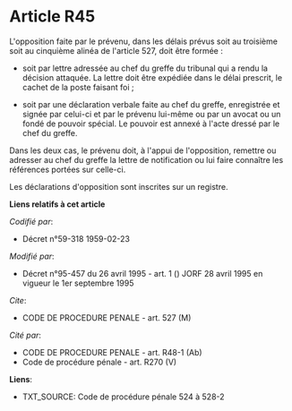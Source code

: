 # Article R45

L'opposition faite par le prévenu, dans les délais prévus soit au troisième soit au cinquième alinéa de l'article 527, doit
être formée :

- soit par lettre adressée au chef du greffe du tribunal qui a rendu la décision attaquée. La lettre doit être expédiée dans
le délai prescrit, le cachet de la poste faisant foi ;

- soit par une déclaration verbale faite au chef du greffe, enregistrée et signée par celui-ci et par le prévenu lui-même ou
par un avocat ou un fondé de pouvoir spécial. Le pouvoir est annexé à l'acte dressé par le chef du greffe.

Dans les deux cas, le prévenu doit, à l'appui de l'opposition, remettre ou adresser au chef du greffe la lettre de
notification ou lui faire connaître les références portées sur celle-ci.

Les déclarations d'opposition sont inscrites sur un registre.

**Liens relatifs à cet article**

_Codifié par_:

  - Décret n°59-318 1959-02-23

_Modifié par_:

  - Décret n°95-457 du 26 avril 1995 - art. 1 () JORF 28 avril 1995 en vigueur le 1er septembre 1995

_Cite_:

  - CODE DE PROCEDURE PENALE - art. 527 (M)

_Cité par_:

  - CODE DE PROCEDURE PENALE - art. R48-1 (Ab)
  - Code de procédure pénale - art. R270 (V)

**Liens**:

  - TXT_SOURCE: Code de procédure pénale 524 à 528-2
